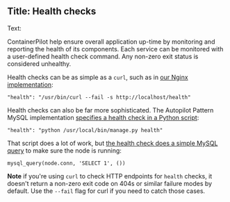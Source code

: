 Title: Health checks
----
Text:

ContainerPilot help ensure overall application up-time by monitoring and reporting the health of its components. Each service can be monitored with a user-defined health check command. Any non-zero exit status is considered unhealthy.

Health checks can be as simple as a `curl`, such as in [our Nginx implementation](https://github.com/autopilotpattern/nginx/blob/master/etc/containerpilot.json):

```
"health": "/usr/bin/curl --fail -s http://localhost/health"
```

Health checks can also be far more sophisticated. The Autopilot Pattern MySQL implementation [specifies a health check in a Python script](https://github.com/autopilotpattern/mysql/blob/master/etc/containerpilot.json):

```
"health": "python /usr/local/bin/manage.py health"
```

That script does a lot of work, but [the health check does a simple MySQL query](https://github.com/autopilotpattern/mysql/blob/master/bin/manage.py) to make sure the node is running:

```
mysql_query(node.conn, 'SELECT 1', ())
```

**Note** if you're using `curl` to check HTTP endpoints for `health` checks, it doesn't return a non-zero exit code on 404s or similar failure modes by default. Use the `--fail` flag for curl if you need to catch those cases.
